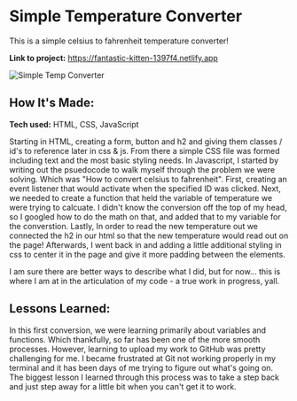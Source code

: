 # Simple Temperature Converter
This is a simple celsius to fahrenheit temperature converter!

**Link to project:** https://fantastic-kitten-1397f4.netlify.app

![Simple Temp Converter](https://ibb.co/vjcyRrQ)

## How It's Made:

**Tech used:** HTML, CSS, JavaScript

Starting in HTML, creating a form, button and h2 and giving them classes / id's to reference later in css & js. From there a simple CSS file was formed including text and the most basic styling needs. In Javascript, I started by writing out the psuedocode to walk myself through the problem we were solving. Which was "How to convert celsius to fahrenheit". First, creating an event listener that would activate when the specified ID was clicked. Next, we needed to create a function that held the variable of temperature we were trying to calcuate. I didn't know the conversion off the top of my head, so I googled how to do the math on that, and added that to my variable for the converstion. Lastly, In order to read the new temperature out we connected the h2 in our html so that the new temperature would read out on the page! Afterwards, I went back in and adding a little additional styling in css to center it in the page and give it more padding between the elements.

I am sure there are better ways to describe what I did, but for now... this is where I am at in the articulation of my code - a true work in progress, yall.


## Lessons Learned:

In this first conversion, we were learning primarily about variables and functions. Which thankfully, so far has been one of the more smooth processes. However, learning to upload my work to GitHub was pretty challenging for me. I became frustrated at Git not working properly in my terminal and it has been days of me trying to figure out what's going on. The biggest lesson I learned through this process was to take a step back and just step away for a little bit when you can't get it to work. 
